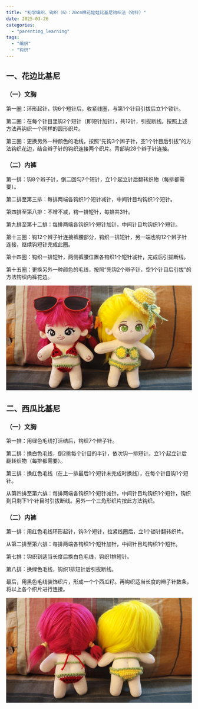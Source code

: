 ```yaml
---
title: "初学编织、钩织（6）：20cm棉花娃娃比基尼钩织法（钩针）"
date: 2025-03-26
categories: 
  - "parenting_learning"
tags: 
  - "编织"
  - "钩织"
---
```


## 一、花边比基尼

### （一）文胸

第一圈：环形起针，钩6个短针后，收紧线圈，与第1个针目引拔后立1个锁针。

第二圈：在每个针目里钩2个短针（即短针加针），共12针，引拔断线。按照上述方法再钩织一个同样的圆形织片。

第三圈：更换另外一种颜色的毛线，按照“先钩3个辫子针，空1个针目后引拔”的方法钩织花边，结合辫子针的钩织连接两个织片。背部钩28个辫子针连接。

### （二）内裤

第一排：钩8个辫子针，倒二回勾7个短针，立1个起立针后翻转织物（每排都需要）。

第二排至第三排：每排两端各钩织1个短针减针，中间针目均钩织1个短针。

第四排至第八排：不增不减，钩一排短针，每排共3针。

第九排至第十二排：每排两端各钩织1个短针加针，中间针目均钩织1个短针。

第十三圈：钩12个辫子针连接裤腰部分，钩织一排短针，另一端也钩12个辫子针连接，继续钩短针完成此圈。

第十四圈：钩织一排短针，两侧裤腰位置各钩织1个短针减针，完成后引拔断线。

第十五圈：更换另外一种颜色的毛线，按照“先钩2个辫子针，空1个针目后引拔”的方法钩织内裤花边。

![](images/54410776599_6d78d119c7_k.jpg)

## 二、西瓜比基尼

### （一）文胸

第一排：用绿色毛线打活结后，钩织7个辫子针。

第二排：换白色毛线，倒2挑每个针目的半针，依次钩一排短针。立1个起立针后翻转织物（每排都需要）。

第三排：换红色毛线（在上一排最后1个短针未完成时换线），在每个针目钩1个短针。

从第四排至第六排：每排两端各钩织1个短针减针，中间针目均钩织1个短针，钩织到只剩下1个针目时引拔断线。另外一个三角形织片按此方法钩织。

### （二）内裤

第一排：用红色毛线环形起针，钩3个短针，拉紧线圈后，立1个锁针翻转织片。

从第二排至第六排：每排两端各钩织1个短针加针，中间针目均钩织1个短针。

第七排：钩织到适当长度后换白色毛线，钩织1排短针。

第八排：换绿色毛线，钩织1排短针后引拔断线。

最后，用黑色毛线装饰织片，形成一个个西瓜籽。再钩织适当长度的辫子针数条，将以上各个织片进行连接。

![](images/54409724727_e4bae6eade_k.jpg)
